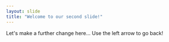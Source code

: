 ```yaml
---
layout: slide
title: "Welcome to our second slide!"
---
```

Let's make a further change here...
Use the left arrow to go back!
